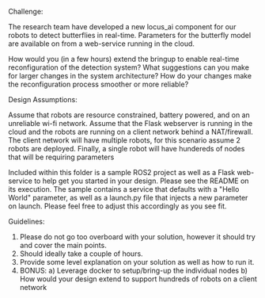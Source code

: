 Challenge: 

The research team have developed a new locus_ai component for our robots to detect butterflies in real-time. Parameters for the butterfly model are available on from a web-service running in the cloud. 

How would you (in a few hours) extend the bringup to enable real-time reconfiguration of the detection system? What suggestions can you make for larger changes in the system architecture?
How do your changes make the reconfiguration process smoother or more reliable?

 

Design Assumptions: 

Assume that robots are resource constrained, battery powered, and on an unreliable wi-fi network. 
Assume that the Flask webserver is running in the cloud and the robots are running on a client network behind a NAT/firewall. 
The client network will have multiple robots, for this scenario assume 2 robots are deployed. 
Finally, a single robot will have hundereds of nodes that will be requiring parameters

Included within this folder is a sample ROS2 project as well as a Flask web-service to help get you started in your design. Please see the README on its execution.
The sample contains a service that defaults with a "Hello World" parameter, as well as a launch.py file that injects a new parameter on launch. Please feel free to adjust this accordingly as you see fit. 

Guidelines: 

1) Please do not go too overboard with your solution, however it should try and cover the main points. 
2) Should ideally take a couple of hours. 
3) Provide some level explanation on your solution as well as how to run it.
4) BONUS: 
    a) Leverage docker to setup/bring-up the individual nodes
    b) How would your design extend to support hundreds of robots on a client network
